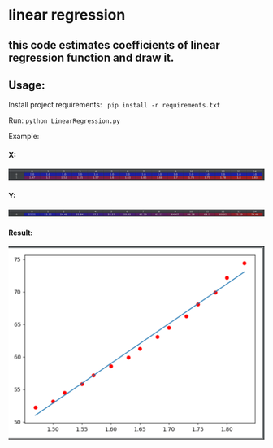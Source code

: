 # linear regression

## this code estimates coefficients of linear regression function and draw it.


## Usage:

Install project requirements:
` pip install -r requirements.txt`

Run:
`python LinearRegression.py`

Example:

#### X:
![X](https://raw.githubusercontent.com/khashayarghamati/linearRegression/master/img/x.png)

#### Y:
![Y](https://raw.githubusercontent.com/khashayarghamati/linearRegression/master/img/y.png)

#### Result:
![Result](https://raw.githubusercontent.com/khashayarghamati/linearRegression/master/img/result.png)



